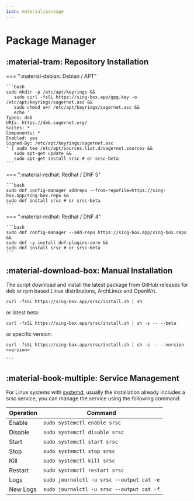 ```yaml
---
icon: material/package
---
```


# Package Manager

## :material-tram: Repository Installation

=== ":material-debian: Debian / APT"

    ```bash
    sudo mkdir -p /etc/apt/keyrings &&
       sudo curl -fsSL https://sing-box.app/gpg.key -o /etc/apt/keyrings/sagernet.asc &&
       sudo chmod a+r /etc/apt/keyrings/sagernet.asc &&
       echo '
    Types: deb
    URIs: https://deb.sagernet.org/
    Suites: *
    Components: *
    Enabled: yes
    Signed-By: /etc/apt/keyrings/sagernet.asc
    ' | sudo tee /etc/apt/sources.list.d/sagernet.sources &&
       sudo apt-get update &&
       sudo apt-get install srsc # or srsc-beta
    ```

=== ":material-redhat: Redhat / DNF 5"

    ```bash
    sudo dnf config-manager addrepo --from-repofile=https://sing-box.app/sing-box.repo &&
    sudo dnf install srsc # or srsc-beta
    ```

=== ":material-redhat: Redhat / DNF 4"

    ```bash
    sudo dnf config-manager --add-repo https://sing-box.app/sing-box.repo &&
    sudo dnf -y install dnf-plugins-core &&
    sudo dnf install srsc # or srsc-beta
    ```

## :material-download-box: Manual Installation

The script download and install the latest package from GitHub releases
for deb or rpm based Linux distributions, ArchLinux and OpenWrt.

```shell
curl -fsSL https://sing-box.app/srsc/install.sh | sh
```

or latest beta:

```shell
curl -fsSL https://sing-box.app/srsc/install.sh | sh -s -- --beta
```

or specific version:

```shell
curl -fsSL https://sing-box.app/srsc/install.sh | sh -s -- --version <version>
```
    ```

## :material-book-multiple: Service Management

For Linux systems with [systemd][systemd], usually the installation already includes a srsc service,
you can manage the service using the following command:

| Operation | Command                                   |
|-----------|-------------------------------------------|
| Enable    | `sudo systemctl enable srsc`              |
| Disable   | `sudo systemctl disable srsc`             |
| Start     | `sudo systemctl start srsc`               |
| Stop      | `sudo systemctl stop srsc`                |
| Kill      | `sudo systemctl kill srsc`                |
| Restart   | `sudo systemctl restart srsc`             |
| Logs      | `sudo journalctl -u srsc --output cat -e` |
| New Logs  | `sudo journalctl -u srsc --output cat -f` |

[systemd]: https://systemd.io/